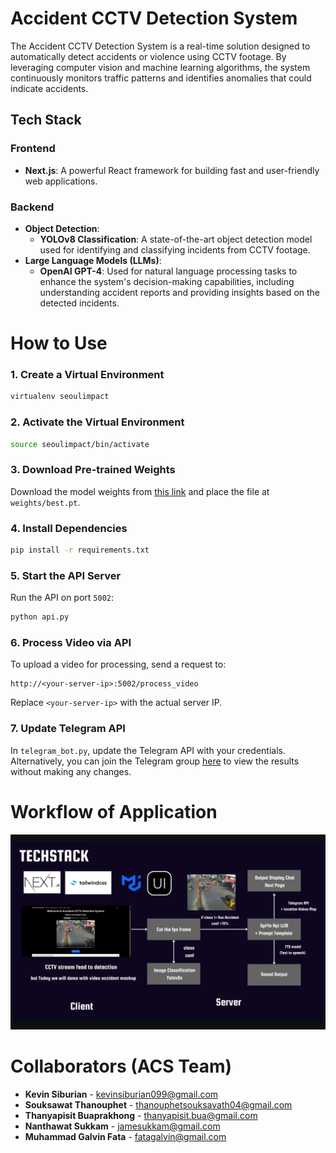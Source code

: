 # Accident CCTV Detection System

The Accident CCTV Detection System is a real-time solution designed to automatically detect accidents or violence using CCTV footage. By leveraging computer vision and machine learning algorithms, the system continuously monitors traffic patterns and identifies anomalies that could indicate accidents.

## Tech Stack

### Frontend
- **Next.js**: A powerful React framework for building fast and user-friendly web applications.

### Backend
- **Object Detection**:
  - **YOLOv8 Classification**: A state-of-the-art object detection model used for identifying and classifying incidents from CCTV footage.
- **Large Language Models (LLMs)**:
  - **OpenAI GPT-4**: Used for natural language processing tasks to enhance the system's decision-making capabilities, including understanding accident reports and providing insights based on the detected incidents.



# How to Use

### 1. Create a Virtual Environment
```bash
virtualenv seoulimpact
```

### 2. Activate the Virtual Environment
```bash
source seoulimpact/bin/activate
```

### 3. Download Pre-trained Weights
Download the model weights from [this link](https://drive.google.com/file/d/125SZzPj8fLLnOrbMqaaLEH3oYKN9q6sW/view?usp=sharing) and place the file at `weights/best.pt`.

### 4. Install Dependencies
```bash
pip install -r requirements.txt
```

### 5. Start the API Server
Run the API on port `5002`:
```bash
python api.py
```

### 6. Process Video via API
To upload a video for processing, send a request to:
```
http://<your-server-ip>:5002/process_video
```

Replace `<your-server-ip>` with the actual server IP.

### 7. Update Telegram API

In `telegram_bot.py`, update the Telegram API with your credentials. Alternatively, you can join the Telegram group [here](https://web.telegram.org/k/#-4524627260) to view the results without making any changes.




# Workflow of Application

![Workflow](readme_img/techstack.png)






# Collaborators (ACS Team)

- **Kevin Siburian** - [kevinsiburian099@gmail.com](mailto:kevinsiburian099@gmail.com)
- **Souksawat Thanouphet** - [thanouphetsouksavath04@gmail.com](mailto:thanouphetsouksavath04@gmail.com)
- **Thanyapisit Buaprakhong** - [thanyapisit.bua@gmail.com](mailto:thanyapisit.bua@gmail.com)
- **Nanthawat Sukkam** - [jamesukkam@gmail.com](mailto:jamesukkam@gmail.com)
- **Muhammad Galvin Fata** - [fatagalvin@gmail.com](mailto:fatagalvin@gmail.com)
